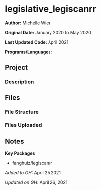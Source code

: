 # legislative_legiscanrr


**Author:** Michelle Wier

**Original Date:** January 2020 to May 2020

**Last Updated Code:** April 2021

**Programs/Languages:** 

## Project
### Description

## Files
### File Structure
 
### Files Uploaded

## Notes 
**Key Packages** 
 * fanghuiz/legiscanrr
 
 
*Added to GH:* April 25 2021

*Updated on GH:* April 26, 2021
